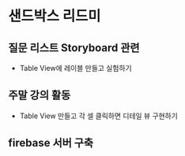 # 샌드박스 리드미

## 질문 리스트 Storyboard 관련

* Table View에 레이블 만들고 실험하기

## 주말 강의 활동

* Table View 만들고 각 셀 클릭하면 디테일 뷰  구현하기

## firebase 서버 구축
